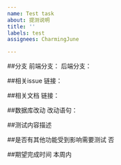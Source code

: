 ```yaml
---
name: Test task
about: 提测说明
title: ''
labels: test
assignees: CharmingJune

---
```


##分支
前端分支：
后端分支：

##相关issue
链接：

##相关文档
链接：

##数据库改动
改动语句：

##测试内容描述

##是否有其他功能受到影响需要测试
否

##期望完成时间
本周内

